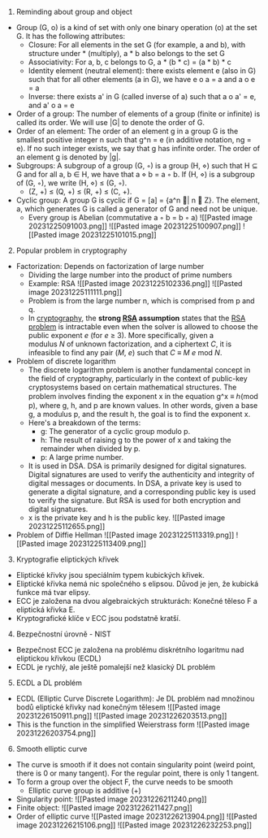 1. Reminding about group and object
- Group (G, o) is a kind of set with only one binary operation (o) at the set G. It has the following attributes:
	- Closure: For all elements in the set G (for example, a and b), with structure under * (multiply), a * b also belongs to the set G
	- Associativity: For a, b, c belongs to G, a * (b * c) = (a * b) * c
	- Identity element (neutral element): there exists element e (also in G) such that for all other elements (a in G), we have e o a = a and a o e = a
	- Inverse: there exists a' in G (called inverse of a) such that a o a' = e, and a' o a = e
- Order of a group: The number of elements of a group (finite or infinite) is called its order. We will use |G| to denote the order of G.
- Order of an element: The order of an element g in a group G is the smallest positive integer n such that g^n = e (in additive notation, ng = e). If no such integer exists, we say that g has infinite order. The order of an element g is denoted by |g|.
- Subgroups: A subgroup of a group (G, ◦) is a group (H, ⋄) such that H ⊆ G and for all a, b ∈ H, we have that a ⋄ b = a ◦ b. If (H, ⋄) is a subgroup of (G, ◦), we write (H, ⋄) ≤ (G, ◦).
	- (Z, +) ≤ (Q, +) ≤ (R, +) ≤ (C, +).
- Cyclic group: A group G is cyclic if G = [a]  = {a^n | n ∈ Z}. The element, a, which generates G is called a generator of G and need not be unique.
	- Every group is Abelian (commutative a ◦ b = b ◦ a)
![[Pasted image 20231225091003.png]]
![[Pasted image 20231225100907.png]]
![[Pasted image 20231225101015.png]]
2. Popular problem in cryptography
- Factorization: Depends on factorization of large number
	- Dividing the large number into the product of prime numbers
	- Example: RSA
	![[Pasted image 20231225102336.png]]
	![[Pasted image 20231225111111.png]]
	- Problem is from the large number n, which is comprised from p and q. 
	- In [cryptography](https://en.wikipedia.org/wiki/Cryptography "Cryptography"), the **strong [RSA](https://en.wikipedia.org/wiki/RSA_(algorithm) "RSA (algorithm)") assumption** states that the [RSA problem](https://en.wikipedia.org/wiki/RSA_problem "RSA problem") is intractable even when the solver is allowed to choose the public exponent _e_ (for _e_ ≥ 3). More specifically, given a modulus _N_ of unknown factorization, and a ciphertext _C_, it is infeasible to find any pair (_M_, _e_) such that _C_ ≡ _M_ _e_ mod _N_.
- Problem of discrete logarithm
	- The discrete logarithm problem is another fundamental concept in the field of cryptography, particularly in the context of public-key cryptosystems based on certain mathematical structures. The problem involves finding the exponent x in the equation g^x ≡ ℎ(mod p), where g, h, and p are known values. In other words, given a base g, a modulus p, and the result h, the goal is to find the exponent x.
	- Here's a breakdown of the terms:
		- g: The generator of a cyclic group modulo p. 
		- h: The result of raising g to the power of x and taking the remainder when divided by p.
		- p: A large prime number.
	- It is used in DSA. DSA is primarily designed for digital signatures. Digital signatures are used to verify the authenticity and integrity of digital messages or documents. In DSA, a private key is used to generate a digital signature, and a corresponding public key is used to verify the signature. But RSA is used for both encryption and digital signatures.
	- x is the private key and h is the public key.
	![[Pasted image 20231225112655.png]]
- Problem of Diffie Hellman
![[Pasted image 20231225113319.png]]
![[Pasted image 20231225113409.png]]

3. Kryptografie eliptických křivek
- Eliptické křivky jsou speciálním typem kubických křivek.
- Eliptické křivka nemá nic společného s elipsou. Důvod je jen, že kubická funkce má tvar elipsy.
- ECC je založena na dvou algebraických strukturách: Konečné těleso F a eliptická křivka E.
- Kryptografické klíče v ECC jsou podstatně kratší.

4. Bezpečnostní úrovně - NIST
- Bezpečnost ECC je založena na problému diskrétního logaritmu nad eliptickou křivkou (ECDL)
- ECDL je rychlý, ale ještě pomalejší než klasický DL problém

5. ECDL a DL problém
- ECDL (Elliptic Curve Discrete Logarithm): Je DL problém nad množinou bodů eliptické křivky nad konečným tělesem
![[Pasted image 20231226150911.png]]
![[Pasted image 20231226203513.png]]
- This is the function in the simplified Weierstrass form
![[Pasted image 20231226203754.png]]

6. Smooth elliptic curve
- The curve is smooth if it does not contain singularity point (weird point, there is 0 or many tangent). For the regular point, there is only 1 tangent.
- To form a group over the object F, the curve needs to be smooth
	- Elliptic curve group is additive (+)
- Singularity point: 
![[Pasted image 20231226211240.png]]
- Finite object:
![[Pasted image 20231226211427.png]]
- Order of elliptic curve
![[Pasted image 20231226213904.png]]
![[Pasted image 20231226215106.png]]
![[Pasted image 20231226232253.png]]
